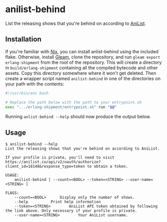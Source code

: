 # anilist-behind

List the releasing shows that you're behind on according to [AniList](https://anilist.co/).

## Installation

If you're familiar with [Nix](https://nixos.org/), you can install anlist-behind using the included flake. Otherwise, install [Gleam](https://gleam.run/), clone the repository, and run `gleam export erlang-shipment` from the root of the repository. This will create a directory in `build/erlang-shipment` containing all the compiled bytecode and other assets. Copy this directory somewhere where it won't get deleted. Then create a wrapper script named `anilist-behind` in one of the directories on your path with the contents:

```bash
#!/usr/bin/env bash

# Replace the path below with the path to your entrypoint.sh
exec ".../erlang-shipment/entrypoint.sh" run "$@"
```

Running `anlist-behind --help` should now produce the output below.

## Usage

```console
$ anilist-behind --help
List the releasing shows that you're behind on according to AniList.

If your profile is private, you'll need to visit https://anilist.co/api/v2/oauth/authorize?client_id=18148&response_type=token to obtain a token.

USAGE:
	anilist-behind [ --count=<BOOL> --token=<STRING> --user-name=<STRING> ]

FLAGS:
	--count=<BOOL>		Display only the number of shows.
	--help			Print help information
	--token=<STRING>		AniList API token obtained by following the link above. Only necessary if your profile is private.
	--user-name=<STRING>		Your AniList username.
```

